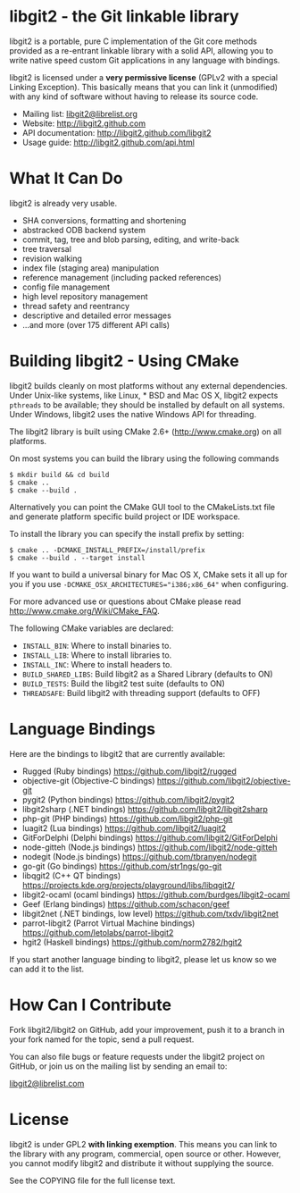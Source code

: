 libgit2 - the Git linkable library
======================

libgit2 is a portable, pure C implementation of the Git core methods provided as a
re-entrant linkable library with a solid API, allowing you to write native
speed custom Git applications in any language with bindings.

libgit2 is licensed under a **very permissive license** (GPLv2 with a special Linking Exception).
This basically means that you can link it (unmodified) with any kind of software without having to
release its source code.

* Mailing list: <libgit2@librelist.org>
* Website: <http://libgit2.github.com>
* API documentation: <http://libgit2.github.com/libgit2>
* Usage guide: <http://libgit2.github.com/api.html>

What It Can Do
==================================

libgit2 is already very usable.

* SHA conversions, formatting and shortening
* abstracked ODB backend system
* commit, tag, tree and blob parsing, editing, and write-back
* tree traversal
* revision walking
* index file (staging area) manipulation
* reference management (including packed references)
* config file management
* high level repository management
* thread safety and reentrancy
* descriptive and detailed error messages
* ...and more (over 175 different API calls)

Building libgit2 - Using CMake
==============================

libgit2 builds cleanly on most platforms without any external dependencies.
Under Unix-like systems, like Linux, * BSD and Mac OS X, libgit2 expects `pthreads` to be available;
they should be installed by default on all systems. Under Windows, libgit2 uses the native Windows API
for threading.

The libgit2 library is built using CMake 2.6+ (<http://www.cmake.org>) on all platforms.

On most systems you can build the library using the following commands

	$ mkdir build && cd build
	$ cmake ..
	$ cmake --build .

Alternatively you can point the CMake GUI tool to the CMakeLists.txt file and generate platform specific build project or IDE workspace.

To install the library you can specify the install prefix by setting:

	$ cmake .. -DCMAKE_INSTALL_PREFIX=/install/prefix
	$ cmake --build . --target install

If you want to build a universal binary for Mac OS X, CMake sets it
all up for you if you use `-DCMAKE_OSX_ARCHITECTURES="i386;x86_64"`
when configuring.

For more advanced use or questions about CMake please read <http://www.cmake.org/Wiki/CMake_FAQ>.

The following CMake variables are declared:

- `INSTALL_BIN`: Where to install binaries to.
- `INSTALL_LIB`: Where to install libraries to.
- `INSTALL_INC`: Where to install headers to.
- `BUILD_SHARED_LIBS`: Build libgit2 as a Shared Library (defaults to ON)
- `BUILD_TESTS`: Build the libgit2 test suite (defaults to ON)
- `THREADSAFE`: Build libgit2 with threading support (defaults to OFF)

Language Bindings
==================================

Here are the bindings to libgit2 that are currently available:

* Rugged (Ruby bindings) <https://github.com/libgit2/rugged>
* objective-git (Objective-C bindings) <https://github.com/libgit2/objective-git>
* pygit2 (Python bindings) <https://github.com/libgit2/pygit2>
* libgit2sharp (.NET bindings) <https://github.com/libgit2/libgit2sharp>
* php-git (PHP bindings) <https://github.com/libgit2/php-git>
* luagit2 (Lua bindings) <https://github.com/libgit2/luagit2>
* GitForDelphi (Delphi bindings) <https://github.com/libgit2/GitForDelphi>
* node-gitteh (Node.js bindings) <https://github.com/libgit2/node-gitteh>
* nodegit (Node.js bindings) <https://github.com/tbranyen/nodegit>
* go-git (Go bindings) <https://github.com/str1ngs/go-git>
* libqgit2 (C++ QT bindings) <https://projects.kde.org/projects/playground/libs/libqgit2/>
* libgit2-ocaml (ocaml bindings) <https://github.com/burdges/libgit2-ocaml>
* Geef (Erlang bindings) <https://github.com/schacon/geef>
* libgit2net (.NET bindings, low level) <https://github.com/txdv/libgit2net>
* parrot-libgit2 (Parrot Virtual Machine bindings) <https://github.com/letolabs/parrot-libgit2>
* hgit2 (Haskell bindings) <https://github.com/norm2782/hgit2>

If you start another language binding to libgit2, please let us know so
we can add it to the list.

How Can I Contribute
==================================

Fork libgit2/libgit2 on GitHub, add your improvement, push it to a branch
in your fork named for the topic, send a pull request.

You can also file bugs or feature requests under the libgit2 project on
GitHub, or join us on the mailing list by sending an email to:

libgit2@librelist.com


License
==================================
libgit2 is under GPL2 **with linking exemption**. This means you
can link to the library with any program, commercial, open source or
other.  However, you cannot modify libgit2 and distribute it without
supplying the source.

See the COPYING file for the full license text.
